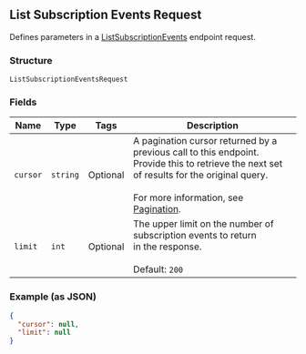 ## List Subscription Events Request

Defines parameters in a 
[ListSubscriptionEvents](#endpoint-subscriptions-listsubscriptionevents)
endpoint request.

### Structure

`ListSubscriptionEventsRequest`

### Fields

| Name | Type | Tags | Description |
|  --- | --- | --- | --- |
| `cursor` | `string` | Optional | A pagination cursor returned by a previous call to this endpoint.<br>Provide this to retrieve the next set of results for the original query.<br><br>For more information, see [Pagination](https://developer.squareup.com/docs/docs/working-with-apis/pagination). |
| `limit` | `int` | Optional | The upper limit on the number of subscription events to return <br>in the response. <br><br>Default: `200` |

### Example (as JSON)

```json
{
  "cursor": null,
  "limit": null
}
```

